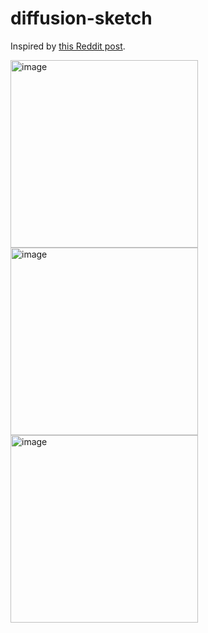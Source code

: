 # diffusion-sketch

Inspired by [this Reddit post](https://www.reddit.com/r/StableDiffusion/comments/12pcbne/i_mad_a_python_script_the_lets_you_scribble_with/).


<img width="300" alt="image" src="https://github.com/IlIllII/diffusion-sketch/assets/78166995/5fdb5c45-103a-4011-855b-6f2d03ab11de">
<img width="300" alt="image" src="https://github.com/IlIllII/diffusion-sketch/assets/78166995/4262bfab-4b81-4850-b146-6a487fc18773">
<img width="300" alt="image" src="https://github.com/IlIllII/diffusion-sketch/assets/78166995/b3b8c628-55c6-4670-8b8d-1b43d168d756">
